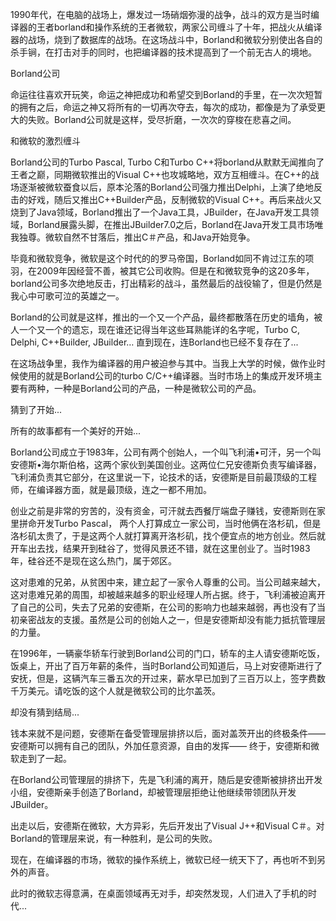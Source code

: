 1990年代，在电脑的战场上，爆发过一场硝烟弥漫的战争，战斗的双方是当时编译器的王者borland和操作系统的王者微软，两家公司缠斗了十年，把战火从编译器的战场，烧到了数据库的战场。在这场战斗中，Borland和微软分别使出各自的杀手锏，在打击对手的同时，也把编译器的技术提高到了一个前无古人的境地。


Borland公司

命运往往喜欢开玩笑，命运之神把成功和希望交到Borland的手里，在一次次短暂的拥有之后，命运之神又将所有的一切再次夺去，每次的成功，都像是为了承受更大的失败。Borland公司就是这样，受尽折磨，一次次的穿梭在悲喜之间。

和微软的激烈缠斗


Borland公司的Turbo Pascal, Turbo C和Turbo C++将borland从默默无闻推向了王者之巅，同期微软推出的Visual C++也攻城略地，双方互相缠斗。在C++的战场逐渐被微软蚕食以后，原本沦落的Borland公司强力推出Delphi，上演了绝地反击的好戏，随后又推出C++Builder产品，反制微软的Visual C++。再后来战火又烧到了Java领域，Borland推出了一个Java工具，JBuilder，在Java开发工具领域，Borland展露头脚，在推出JBuilder7.0之后，Borland在Java开发工具市场唯我独尊。微软自然不甘落后，推出C＃产品，和Java开始竞争。

毕竟和微软竞争，微软是这个时代的的罗马帝国，Borland如同不肯过江东的项羽，在2009年因经营不善，被其它公司收购。但是在和微软竞争的这20多年，borland公司多次绝地反击，打出精彩的战斗，虽然最后的战役输了，但是仍然是我心中可歌可泣的英雄之一。

Borland的公司就是这样，推出的一个又一个产品，最终都散落在历史的墙角，被人一个又一个的遗忘，现在谁还记得当年这些耳熟能详的名字呢，Turbo C, Delphi, C++Builder, JBuilder… 直到现在，连Borland也已经不复存在了...

在这场战争里，我作为编译器的用户被迫参与其中。当我上大学的时候，做作业时候使用的就是Borland公司的turbo C/C++编译器。当时市场上的集成开发环境主要有两种，一种是Borland公司的产品，一种是微软公司的产品。

猜到了开始...



所有的故事都有一个美好的开始...

Borland公司成立于1983年，公司有两个创始人，一个叫飞利浦•可汗，另一个叫安德斯•海尔斯伯格，这两个家伙到美国创业。这两位仁兄安德斯负责写编译器，飞利浦负责其它部分，在这里说一下，论技术的话，安德斯是目前最顶级的工程师，在编译器方面，就是最顶级，连之一都不用加。

创业之前是非常的穷苦的，没有资金，可汗就去西餐厅端盘子赚钱，安德斯则在家里拼命开发Turbo Pascal， 两个人打算成立一家公司，当时他俩在洛杉矶，但是洛杉矶太贵了，于是这两个人就打算离开洛杉矶，找个便宜点的地方创业。然后就开车出去找，结果开到硅谷了，觉得风景还不错，就在这里创业了。当时1983年，硅谷还不是现在这么热门，属于郊区。

这对患难的兄弟，从贫困中来，建立起了一家令人尊重的公司。当公司越来越大，这对患难兄弟的周围，却被越来越多的职业经理人所占据。终于，飞利浦被迫离开了自己的公司，失去了兄弟的安德斯，在公司的影响力也越来越弱，再也没有了当初亲密战友的支援。虽然是公司的创始人之一，但是安德斯却没有能力抵抗管理层的力量。

在1996年，一辆豪华轿车行驶到Borland公司的门口，轿车的主人请安德斯吃饭，饭桌上，开出了百万年薪的条件，当时Borland公司知道后，马上对安德斯进行了安抚，但是，这辆汽车三番五次的开过来，薪水早已加到了三百万以上，签字费数千万美元。请吃饭的这个人就是微软公司的比尔盖茨。

却没有猜到结局...

钱本来就不是问题，安德斯在备受管理层排挤以后，面对盖茨开出的终极条件——安德斯可以拥有自己的团队，外加任意资源，自由的发挥—— 终于，安德斯和微软走到了一起。

在Borland公司管理层的排挤下，先是飞利浦的离开，随后是安德斯被排挤出开发小组，安德斯亲手创造了Borland，却被管理层拒绝让他继续带领团队开发JBuilder。

出走以后，安德斯在微软，大方异彩，先后开发出了Visual J++和Visual C＃。对Borland的管理层来说，有一种胜利，是公司的失败。

现在，在编译器的市场，微软的操作系统上，微软已经一统天下了，再也听不到另外的声音。

此时的微软志得意满，在桌面领域再无对手，却突然发现，人们进入了手机的时代...
